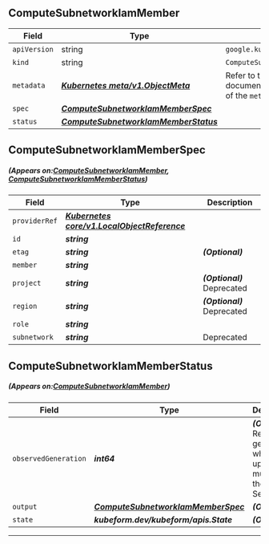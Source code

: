## ComputeSubnetworkIamMember
| Field | Type | Description |
| ------ | ----- | ----------- |
| `apiVersion` | string | `google.kubeform.com/v1alpha1` |
|    `kind` | string | `ComputeSubnetworkIamMember` |
| `metadata` | ***[Kubernetes meta/v1.ObjectMeta](https://kubernetes.io/docs/reference/generated/kubernetes-api/v1.13/#objectmeta-v1-meta)***|Refer to the Kubernetes API documentation for the fields of the `metadata` field.|
| `spec` | ***[ComputeSubnetworkIamMemberSpec](#ComputeSubnetworkIamMemberSpec)***||
| `status` | ***[ComputeSubnetworkIamMemberStatus](#ComputeSubnetworkIamMemberStatus)***||
## ComputeSubnetworkIamMemberSpec
##### (Appears on:[ComputeSubnetworkIamMember](#ComputeSubnetworkIamMember), [ComputeSubnetworkIamMemberStatus](#ComputeSubnetworkIamMemberStatus))
| Field | Type | Description |
| ------ | ----- | ----------- |
| `providerRef` | ***[Kubernetes core/v1.LocalObjectReference](https://kubernetes.io/docs/reference/generated/kubernetes-api/v1.13/#localobjectreference-v1-core)***||
| `id` | ***string***||
| `etag` | ***string***| ***(Optional)*** |
| `member` | ***string***||
| `project` | ***string***| ***(Optional)*** Deprecated|
| `region` | ***string***| ***(Optional)*** Deprecated|
| `role` | ***string***||
| `subnetwork` | ***string***|Deprecated|
## ComputeSubnetworkIamMemberStatus
##### (Appears on:[ComputeSubnetworkIamMember](#ComputeSubnetworkIamMember))
| Field | Type | Description |
| ------ | ----- | ----------- |
| `observedGeneration` | ***int64***| ***(Optional)*** Resource generation, which is updated on mutation by the API Server.|
| `output` | ***[ComputeSubnetworkIamMemberSpec](#ComputeSubnetworkIamMemberSpec)***| ***(Optional)*** |
| `state` | ***kubeform.dev/kubeform/apis.State***| ***(Optional)*** |
---
